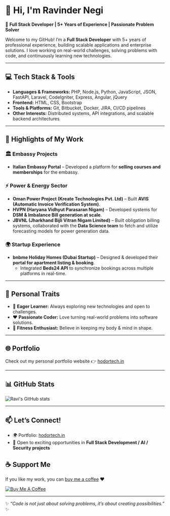 # 👋 Hi, I'm Ravinder Negi

🚀 **Full Stack Developer | 5+ Years of Experience | Passionate Problem Solver**  

Welcome to my GitHub! I’m a **Full Stack Developer** with 5+ years of professional experience, building scalable applications and enterprise solutions. I love working on real-world challenges, solving problems with code, and continuously learning new technologies.  

---

## 💻 Tech Stack & Tools

- **Languages & Frameworks:** PHP, Node.js, Python, JavaScript, JSON, FastAPI, Laravel, CodeIgniter, Express, Angular, jQuery  
- **Frontend:** HTML, CSS, Bootstrap  
- **Tools & Platforms:** Git, Bitbucket, Docker, JIRA, CI/CD pipelines  
- **Other Interests:** Distributed systems, API integrations, and scalable backend architectures  

---

## 🌟 Highlights of My Work

### 🏛 Embassy Projects
- **Italian Embassy Portal** – Developed a platform for **selling courses and memberships** for the embassy.

### ⚡ Power & Energy Sector
- **Oman Power Project (Kreate Technologies Pvt. Ltd)** – Built **AVIS (Automatic Invoice Verification System)**.  
- **HVPN (Haryana Vidhyut Parasaran Nigam)** – Developed systems for **DSM & Imbalance Bill generation at scale**.  
- **JBVNL (Jharkhand Bijli Vitran Nigam Limited)** – Built obligation billing systems, collaborated with the **Data Science team** to fetch and utilize forecasting models for power generation data.

### 🌍 Startup Experience
- **bnbme Holiday Homes (Dubai Startup)** – Designed & developed their **portal for apartment listing & booking**.  
  - Integrated **Beds24 API** to synchronize bookings across multiple platforms in real-time.  

---

## 📌 Personal Traits

- 🌱 **Eager Learner:** Always exploring new technologies and open to challenges.  
- ❤️ **Passionate Coder:** Love turning real-world problems into software solutions.  
- 💪 **Fitness Enthusiast:** Believe in keeping my body & mind in shape.  

---

## 🌐 Portfolio

Check out my personal portfolio website 👉 [hodortech.in](http://hodortech.in)  

---

## 📊 GitHub Stats

![Ravi's GitHub stats](https://github-readme-stats.vercel.app/api?username=ravi&show_icons=true&theme=radical)

---

## 📫 Let’s Connect!

- 🌍 Portfolio: [hodortech.in](http://hodortech.in)  
- 💼 Open to exciting opportunities in **Full Stack Development / AI / Security projects**  

## ☕ Support Me  
If you like my work, you can [buy me a coffee](https://www.buymeacoffee.com/ravindernegi) ❤️  

[![Buy Me A Coffee](https://img.shields.io/badge/-Buy%20Me%20a%20Coffee-yellow?logo=buymeacoffee&logoColor=white&style=for-the-badge)](https://www.buymeacoffee.com/yourusername)

---
✨ *“Code is not just about solving problems, it’s about creating possibilities.”* ✨
